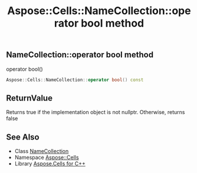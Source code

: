 ﻿---
title: Aspose::Cells::NameCollection::operator bool method
linktitle: operator bool
second_title: Aspose.Cells for C++ API Reference
description: 'Aspose::Cells::NameCollection::operator bool method. operator bool() in C++.'
type: docs
weight: 400
url: /cpp/aspose.cells/namecollection/operator_bool/
---
## NameCollection::operator bool method


operator bool()

```cpp
Aspose::Cells::NameCollection::operator bool() const
```


## ReturnValue

Returns true if the implementation object is not nullptr. Otherwise, returns false

## See Also

* Class [NameCollection](../)
* Namespace [Aspose::Cells](../../)
* Library [Aspose.Cells for C++](../../../)
